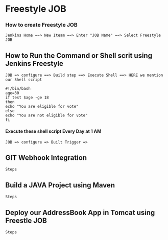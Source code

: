 # Freestyle JOB
### How to create Freestyle JOB
```
Jenkins Home ==> New Iteam ==> Enter "JOB Name" ==> Select Freestyle JOB
``` 

## How to Run the Command or Shell scrit using Jenkins Freestyle
```
JOB => configure ==> Build step ==> Execute Shell ==> HERE we mention our Shell script
```
```
#!/bin/bash
age=30
if test $age -ge 18
then
echo "You are eligible for vote"
else
echo "You are not eligible for vote"
fi
```
#### Execute these shell script Every Day at 1 AM

```
JOB => configure => Built Trigger => 
```

## GIT Webhook Integration
```
Steps
```

## Build a JAVA Project using Maven
```
Steps
```

## Deploy our AddressBook App in Tomcat using Freestle JOB

```
Steps
```